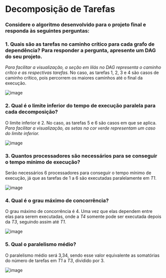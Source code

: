# Decomposição de Tarefas
### Considere o algoritmo desenvolvido para o projeto final e responda às seguintes perguntas:
### 1. Quais são as tarefas no caminho crítico para cada grafo de dependência? Para responder a pergunta, apresente um DAG do seu projeto.
_Para facilitar a visualização, a seção em lilás no DAG representa o caminho crítco e as respectivas tarefas._
No caso, as tarefas 1, 2, 3 e 4 são casos de caminho crítico, pois percorrem os maiores caminhos até o final da execução.

![image](https://user-images.githubusercontent.com/74517849/197431532-da25bc6f-aa10-4578-8732-0376642903ca.png)

### 2. Qual é o limite inferior do tempo de execução paralela para cada decomposição?
O limite inferior é 2. No caso, as tarefas 5 e 6 são casos em que se aplica.
_Para facilitar a visualização, as setas na cor verde representam um caso do limite inferior._

![image](https://user-images.githubusercontent.com/74517849/197432017-5abfa31b-b246-483e-9ff4-891df4a9d166.png)

### 3. Quantos processadores são necessários para se conseguir o tempo mínimo de execução?
Serão necessários 6 processadores para conseguir o tempo mínimo de execução, já que as tarefas de 1 a 6 são executadas paralelamente em _T1_.

![image](https://user-images.githubusercontent.com/74517849/197431672-61c31dbc-c938-4ca0-a1e7-e0670c422296.png)

### 4. Qual é o grau máximo de concorrência?
O grau máximo de concorrência é 4. Uma vez que elas dependem entre elas para serem executadas, onde a _T4_ somente pode ser executada depois da _T3_, seguindo assim até _T1_.

![image](https://user-images.githubusercontent.com/74517849/197432109-63ffe831-6162-40f8-a16a-9f7bb4672a86.png)



### 5. Qual o paralelismo médio?
O paralelismo médio será 3,34, sendo esse valor equivalente as somatórias do número de tarefas em _T1_ a _T3_, dividido por 3.

![image](https://user-images.githubusercontent.com/74517849/197431814-caca08a1-4de6-43ab-a404-3143905cec29.png)

